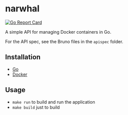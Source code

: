 # narwhal
[![Go Report Card](https://goreportcard.com/badge/github.com/espeon/narwhal)](https://goreportcard.com/report/github.com/espeon/narwhal)

A simple API for managing Docker containers in Go.

For the API spec, see the Bruno files in the `apispec` folder.

## Installation

- [Go](https://golang.org/doc/install)
- [Docker](https://docs.docker.com/install/)

## Usage

- `make run` to build and run the application
- `make build` just to build